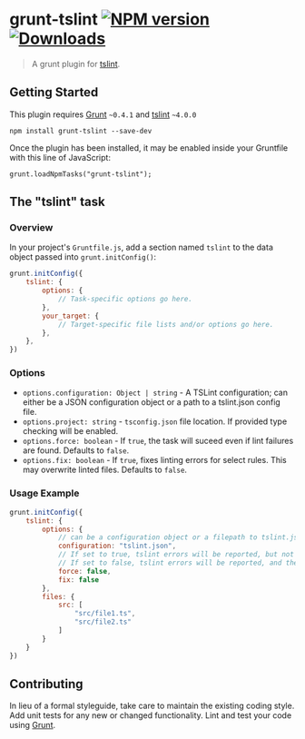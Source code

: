 # grunt-tslint [![NPM version](https://badge.fury.io/js/grunt-tslint.svg)](https://www.npmjs.com/package/grunt-tslint) [![Downloads](http://img.shields.io/npm/dm/grunt-tslint.svg)](https://npmjs.org/package/grunt-tslint)

> A grunt plugin for [tslint](https://github.com/palantir/tslint).

## Getting Started

This plugin requires [Grunt](http://gruntjs.com/) `~0.4.1` and [tslint](https://github.com/palantir/tslint) `~4.0.0`

```
npm install grunt-tslint --save-dev
```

Once the plugin has been installed, it may be enabled inside your Gruntfile with this line of JavaScript:

```
grunt.loadNpmTasks("grunt-tslint");
```

## The "tslint" task

### Overview

In your project's `Gruntfile.js`, add a section named `tslint` to the data object passed into `grunt.initConfig()`:

```js
grunt.initConfig({
    tslint: {
        options: {
            // Task-specific options go here.
        },
        your_target: {
            // Target-specific file lists and/or options go here.
        },
    },
})
```

### Options

* `options.configuration: Object | string` - A TSLint configuration; can either be a JSON configuration object or a path to a tslint.json config file.
* `options.project: string` - `tsconfig.json` file location. If provided type checking will be enabled. 
* `options.force: boolean` - If `true`, the task will suceed even if lint failures are found. Defaults to `false`.
* `options.fix: boolean` - If `true`, fixes linting errors for select rules. This may overwrite linted files. Defaults to `false`.

### Usage Example

```js
grunt.initConfig({
    tslint: {
        options: {
            // can be a configuration object or a filepath to tslint.json
            configuration: "tslint.json",
            // If set to true, tslint errors will be reported, but not fail the task
            // If set to false, tslint errors will be reported, and the task will fail
            force: false,
            fix: false
        },
        files: {
            src: [
                "src/file1.ts",
                "src/file2.ts"
            ]
        }
    }
})
```

## Contributing

In lieu of a formal styleguide, take care to maintain the existing coding style.
Add unit tests for any new or changed functionality. Lint and test your code using [Grunt](http://gruntjs.com/).
